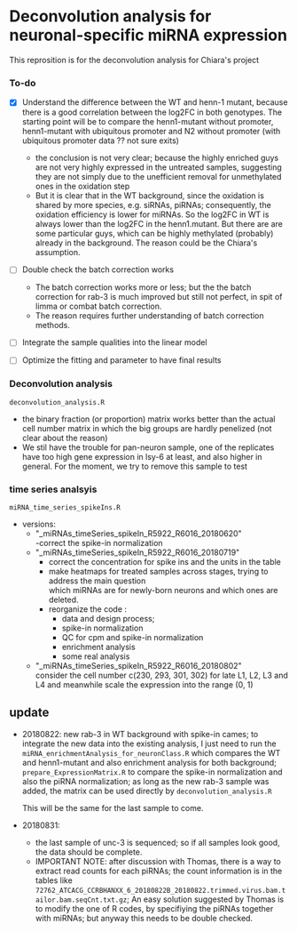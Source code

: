 # Deconvolution analysis for neuronal-specific miRNA expression

This reprosition is for the deconvolution analysis for Chiara's project

### To-do
  - [x] Understand the difference between the WT and henn-1 mutant, because there is a good correlation between the log2FC in both genotypes. The starting point
    will be to compare the henn1-mutant without promoter, henn1-mutant with ubiquitous promoter and N2 without promoter (with ubiquitous promoter data ?? not sure exits)
    - the conclusion is not very clear; because the highly enriched guys are not very highly expressed in the untreated samples, suggesting they are not simply due to the unefficient removal for unmethylated ones in the oxidation step
    - But it is clear that in the WT background, since the oxidation is shared by more species, e.g. siRNAs, piRNAs; consequently, the oxidation efficiency is lower for miRNAs. So the log2FC in WT is always lower than the log2FC in the henn1.mutant. But there are are some particular guys, which can be highly methylated (probably) already in the background. The reason could be the Chiara's assumption.
    
  - [ ] Double check the batch correction works
    - The batch correction works more or less; but the the batch correction for rab-3 is much improved but still not perfect, in spit of limma or combat batch correction.   
    - The reason requires further understanding of batch correction methods.
  
  - [ ] Integrate the sample qualities into the linear model
  
  - [ ] Optimize the fitting and parameter to have final results

### Deconvolution analysis
`deconvolution_analysis.R`

- the binary fraction (or proportion) matrix works better than the actual cell number matrix in which the big groups are 
  hardly penelized (not clear about the reason)
- We stil have the trouble for pan-neuron sample, one of the replicates have too high gene expression in lsy-6 at least, and also higher in general.
  For the moment, we try to remove this sample to test 

### time series analsyis
`miRNA_time_series_spikeIns.R`
- versions:   
  - "_miRNAs_timeSeries_spikeIn_R5922_R6016_20180620"  
    -correct the spike-in normalization    
  - "_miRNAs_timeSeries_spikeIn_R5922_R6016_20180719"  
    - correct the concentration for spike ins and the units in the table
    - make heatmaps for treated samples across stages, trying to address the main question  
      which miRNAs are for newly-born neurons and which ones are deleted.
    - reorganize the code : 
      - data and design process; 
      - spike-in normalization
      - QC for cpm and spike-in normalization
      - enrichment analysis
      - some real analysis
  - "_miRNAs_timeSeries_spikeIn_R5922_R6016_20180802"        
    consider the cell number c(230, 293, 301, 302) for late L1, L2, L3 and L4
    and meanwhile scale the expression into the range (0, 1)
    

## update
  - 20180822: 
    new rab-3 in WT background with spike-in cames; to integrate the new data into the existing analysis, I just need to run the
    `miRNA_enrichmentAnalysis_for_neuronClass.R` which compares the WT and henn1-mutant and also enrichment analysis for both background;
    `prepare_ExpressionMatrix.R` to compare the spike-in normalization and also the piRNA normalization; as long as the new rab-3 sample was added,
    the matrix can be used directly by `deconvolution_analysis.R`
    
    This will be the same for the last sample to come.
    
  - 20180831: 
    - the last sample of unc-3 is sequenced; so if all samples look good, the data should be complete. 
    - IMPORTANT NOTE: after discussion with Thomas, there is a way to extract read counts for each piRNAs; the count information is in the tables like
      `72762_ATCACG_CCRBHANXX_6_20180822B_20180822.trimmed.virus.bam.tailor.bam.seqCnt.txt.gz`; An easy solution suggested by Thomas is to modify the 
      one of R codes, by specifiying the piRNAs together with miRNAs; but anyway this needs to be double checked. 
    
    
    